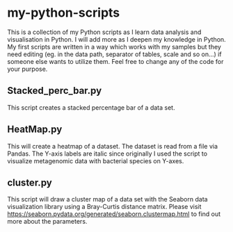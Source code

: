 # my-python-scripts
This is a collection of my Python scripts as I learn data analysis and visualisation in Python. I will add more as I deepen my knowledge in Python.  My first scripts are written in a way which works with my samples but they need editing (eg. in the data path, separator of tables, scale and so on...) if someone else wants to utilize them. Feel free to change any of the code for your purpose.

## Stacked_perc_bar.py

This script creates a stacked percentage bar of a data set.

## HeatMap.py
This will create a heatmap of a dataset. The dataset is read from a file via Pandas. The Y-axis labels are italic since originally I used the script to visualize metagenomic data with bacterial species on Y-axes. 

## cluster.py

This script will draw a cluster map of a data set with the Seaborn data visualization library using a Bray-Curtis distance matrix. Please visit https://seaborn.pydata.org/generated/seaborn.clustermap.html to find out more about the parameters. 


